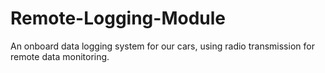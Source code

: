 # Remote-Logging-Module
An onboard data logging system for our cars, using radio transmission for remote data monitoring.
